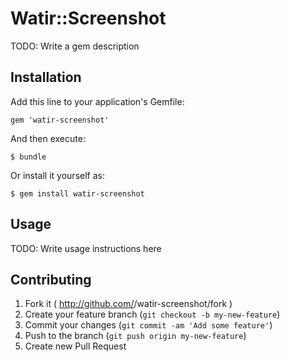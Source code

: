 # Watir::Screenshot

TODO: Write a gem description

## Installation

Add this line to your application's Gemfile:

    gem 'watir-screenshot'

And then execute:

    $ bundle

Or install it yourself as:

    $ gem install watir-screenshot

## Usage

TODO: Write usage instructions here

## Contributing

1. Fork it ( http://github.com/<my-github-username>/watir-screenshot/fork )
2. Create your feature branch (`git checkout -b my-new-feature`)
3. Commit your changes (`git commit -am 'Add some feature'`)
4. Push to the branch (`git push origin my-new-feature`)
5. Create new Pull Request
